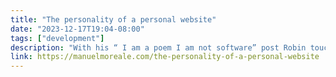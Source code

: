 ```yaml
---
title: "The personality of a personal website"
date: "2023-12-17T19:04-08:00"
tags: ["development"]
description: "With his “ I am a poem I am not software” post Robin touched on an interesting problem related to personal websites. I’m not going to summarise …"
link: https://manuelmoreale.com/the-personality-of-a-personal-website
---
```

